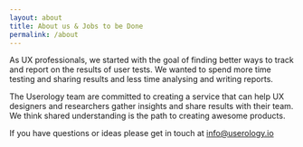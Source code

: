 ```yaml
---
layout: about
title: About us & Jobs to be Done
permalink: /about
---
```


As UX professionals, we started with the goal of finding better ways to track and report on the results of user tests. We wanted to spend more time testing and sharing results and less time analysing and writing reports.

The Userology team are committed to creating a service that can help UX designers and researchers gather insights and share results with their team. We think shared understanding is the path to creating awesome products.

If you have questions or ideas please get in touch at [info@userology.io](mailto:info@userology.io)
